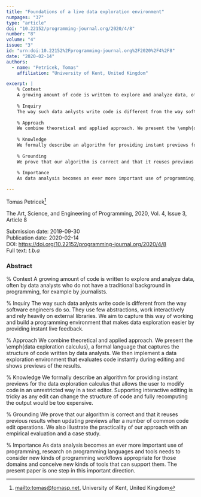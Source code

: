 ```yaml
---
title: "Foundations of a live data exploration environment"
numpages: "37"
type: "article"
doi: "10.22152/programming-journal.org/2020/4/8"
number: "8"
volume: "4"
issue: "3"
id: "urn:doi:10.22152%2Fprogramming-journal.org%2F2020%2F4%2F8"
date: "2020-02-14"
authors: 
  - name: "Petricek, Tomas"
    affiliation: "University of Kent, United Kingdom"

excerpt: |
    % Context
    A growing amount of code is written to explore and analyze data, often by data analysts who do not have a traditional background in programming, for example by journalists.
    
    % Inquiry
    The way such data anlysts write code is different from the way software engineers do so. They use few abstractions, work interactively and rely heavily on external libraries. We aim to capture this way of working and build a programming environment that makes data exploration easier by providing instant live feedback.
    
    % Approach
    We combine theoretical and applied approach. We present the \emph{data exploration calculus}, a formal language that captures the structure of code written by data analysts. We then implement a data exploration environment that evaluates code instantly during editing and shows previews of the results.
    
    % Knowledge
    We formally describe an algorithm for providing instant previews for the data exploration calculus that allows the user to modify code in an unrestricted way in a text editor. Supporting interactive editing is tricky as any edit can change the structure of code and fully recomputing the output would be too expensive.
    
    % Grounding
    We prove that our algorithm is correct and that it reuses previous results when updating previews after a number of common code edit operations. We also illustrate the practicality of our approach with an empirical evaluation and a case study.
    
    % Importance
    As data analysis becomes an ever more important use of programming, research on programming languages and tools needs to consider new kinds of programming workflows appropriate for those domains and conceive new kinds of tools that can support them. The present paper is one step in this important direction.

---
```

Tomas Petricek[^1]

The Art, Science, and Engineering of Programming, 2020, Vol. 4, Issue 3, Article 8

Submission date: 2019-09-30  
Publication date: 2020-02-14  
DOI: <https://doi.org/10.22152/programming-journal.org/2020/4/8>  
Full text: *t.b.a*  


### Abstract
% Context
A growing amount of code is written to explore and analyze data, often by data analysts who do not have a traditional background in programming, for example by journalists.

% Inquiry
The way such data anlysts write code is different from the way software engineers do so. They use few abstractions, work interactively and rely heavily on external libraries. We aim to capture this way of working and build a programming environment that makes data exploration easier by providing instant live feedback.

% Approach
We combine theoretical and applied approach. We present the \emph{data exploration calculus}, a formal language that captures the structure of code written by data analysts. We then implement a data exploration environment that evaluates code instantly during editing and shows previews of the results.

% Knowledge
We formally describe an algorithm for providing instant previews for the data exploration calculus that allows the user to modify code in an unrestricted way in a text editor. Supporting interactive editing is tricky as any edit can change the structure of code and fully recomputing the output would be too expensive.

% Grounding
We prove that our algorithm is correct and that it reuses previous results when updating previews after a number of common code edit operations. We also illustrate the practicality of our approach with an empirical evaluation and a case study.

% Importance
As data analysis becomes an ever more important use of programming, research on programming languages and tools needs to consider new kinds of programming workflows appropriate for those domains and conceive new kinds of tools that can support them. The present paper is one step in this important direction.


[^1]: <mailto:tomas@tomasp.net>, University of Kent, United Kingdom
